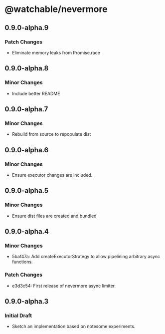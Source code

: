 # @watchable/nevermore

## 0.9.0-alpha.9

### Patch Changes

- Eliminate memory leaks from Promise.race

## 0.9.0-alpha.8

### Minor Changes

- Include better README

## 0.9.0-alpha.7

### Minor Changes

- Rebuild from source to repopulate dist

## 0.9.0-alpha.6

### Minor Changes

- Ensure executor changes are included.

## 0.9.0-alpha.5

### Minor Changes

- Ensure dist files are created and bundled

## 0.9.0-alpha.4

### Minor Changes

- 5baf47a: Add createExecutorStrategy to allow pipelining arbitrary async
  functions.

### Patch Changes

- e3d3c54: First release of nevermore async limiter.

## 0.9.0-alpha.3

### Initial Draft

- Sketch an implementation based on notesome experiments.
